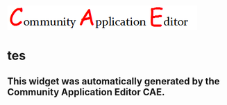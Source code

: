 ![CAE](https://github.com/GHProjectsTest/frontendComponent-177/blob/gh-pages/img/logo.png)  

tes
===================


This widget was automatically generated by the Community Application Editor CAE.  
---------------
